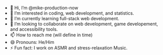 - 👋 Hi, I’m @mike-production-now
- 👀 I’m interested in coding, web development, and statistics.
- 🌱 I’m currently learning full-stack web development.
- 💞️ I’m looking to collaborate on web development, game developement, and accessibility tools.
- 📫 How to reach me (will define in time)
- 😄 Pronouns: He/Him
- ⚡ Fun fact: I work on ASMR and stress-relaxation Music.

<!---
mike-production-now/mike-production-now is a ✨ special ✨ repository because its `README.md` (this file) appears on your GitHub profile.
You can click the Preview link to take a look at your changes.
--->
